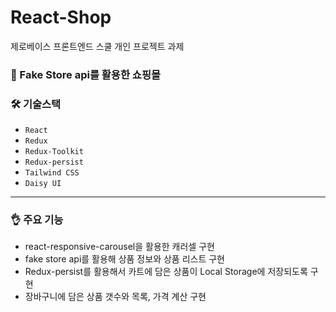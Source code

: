 # React-Shop

제로베이스 프론트엔드 스쿨 개인 프로젝트 과제
### 🛒 Fake Store api를 활용한 쇼핑몰

### 🛠️ 기술스택  

- `React`
- `Redux`
- `Redux-Toolkit`
- `Redux-persist`
- `Tailwind CSS`
- `Daisy UI`
---------
### 👌 주요 기능
- react-responsive-carousel을 활용한 캐러셀 구현
- fake store api를 활용해 상품 정보와 상품 리스트 구현
- Redux-persist를 활용해서 카트에 담은 상품이 Local Storage에 저장되도록 구현
- 장바구니에 담은 상품 갯수와 목록, 가격 계산 구현
